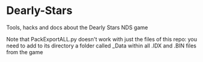 # Dearly-Stars
Tools, hacks and docs about the Dearly Stars NDS game

Note that PackExportALL.py doesn't work with just the files of this repo: you need to add to its directory a folder called _Data within all .IDX and .BIN files from the game
